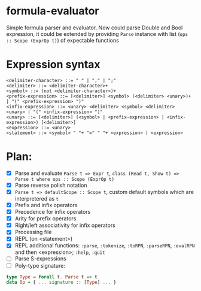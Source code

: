 # formula-evaluator
Simple formula parser and evaluator.
Now could parse Double and Bool expression,
it could be extended by providing `Parse` instance with list (`ops :: Scope (ExprOp t)`) of expectable functions
# Expression syntax
```
<delimiter-character> ::= " " | "," | ";"
<delimiter> ::= <delimiter-character>+
<symbol> ::= (not <delimiter-character>)+
<prefix-expression> ::= [<delimiter>] <symbol> (<delimiter> <unary>)+ | "(" <prefix-expression> ")"
<infix-expression> ::= <unary> <delimiter> <symbol> <delimiter> <unary> | "(" <infix-expression> ")"
<unary> ::= [<delimiter>] (<symbol> | <prefix-expression> | <infix-expression>) [<delimiter>]
<expression> ::= <unary>
<statement> ::= <symbol> " "+ "=" " "+ <expression> | <expression>
```
# Plan:
- [x] Parse and evaluate `Parse t => Expr t`, `class (Read t, Show t) => Parse t where ops :: Scope (ExprOp t)`
- [x] Parse reverse polish notation
- [x] `Parse t => defaultScope :: Scope t`, custom default symbols which are interpretered as `t`
- [x] Prefix and infix operators
- [x] Precedence for infix operators
- [x] Arity for prefix operators
- [x] Right/left associativity for infix operators
- [x] Processing file
- [x] REPL (on \<statement\>)
- [x] REPL additional functions: `:parse`, `:tokenize`, `:toRPN`, `:parseRPN`, `:evalRPN` and then \<expression\>; `:help`, `:quit`
- [ ] Parse S-expressions
- [ ] Poly-type signature:
```haskell
type Type = forall t. Parse t => t
data Op = { ... signature :: [Type] ... }
```
